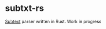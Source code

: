 # subtxt-rs
[Subtext](https://github.com/gordonbrander/subtext) parser written in Rust. Work in progress
